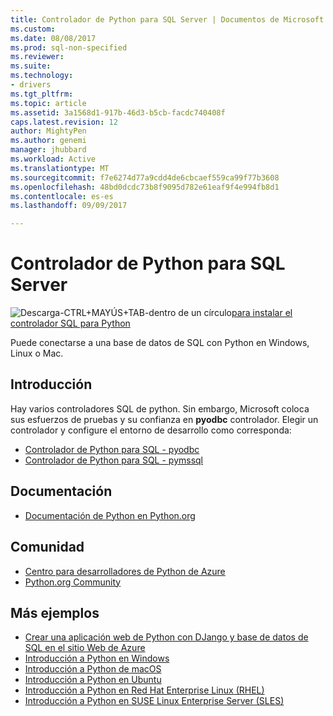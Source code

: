 ```yaml
---
title: Controlador de Python para SQL Server | Documentos de Microsoft
ms.custom: 
ms.date: 08/08/2017
ms.prod: sql-non-specified
ms.reviewer: 
ms.suite: 
ms.technology:
- drivers
ms.tgt_pltfrm: 
ms.topic: article
ms.assetid: 3a1568d1-917b-46d3-b5cb-facdc740408f
caps.latest.revision: 12
author: MightyPen
ms.author: genemi
manager: jhubbard
ms.workload: Active
ms.translationtype: MT
ms.sourcegitcommit: f7e6274d77a9cdd4de6cbcaef559ca99f77b3608
ms.openlocfilehash: 48bd0dcdc73b8f9095d782e61eaf9f4e994fb8d1
ms.contentlocale: es-es
ms.lasthandoff: 09/09/2017

---
```

# <a name="python-sql-driver"></a>Controlador de Python para SQL Server

![Descarga-CTRL+MAYÚS+TAB-dentro de un círculo](../../ssdt/media/download.png)[para instalar el controlador SQL para Python](../sql-connection-libraries.md#anchor-20-drivers-relational-access)

Puede conectarse a una base de datos de SQL con Python en Windows, Linux o Mac.   
  
## <a name="getting-started"></a>Introducción  
Hay varios controladores SQL de python. Sin embargo, Microsoft coloca sus esfuerzos de pruebas y su confianza en **pyodbc** controlador. Elegir un controlador y configure el entorno de desarrollo como corresponda:
* [Controlador de Python para SQL - pyodbc](pyodbc/python-sql-driver-pyodbc.md)
* [Controlador de Python para SQL - pymssql](pymssql/python-sql-driver-pymssql.md)
  
## <a name="documentation"></a>Documentación  
* [Documentación de Python en Python.org](https://www.python.org/doc/)  
  
## <a name="community"></a>Comunidad  
* [Centro para desarrolladores de Python de Azure](https://azure.microsoft.com/develop/python/)  
* [Python.org Community](https://www.python.org/community/)  
  
## <a name="more-samples"></a>Más ejemplos  
* [Crear una aplicación web de Python con DJango y base de datos de SQL en el sitio Web de Azure](https://github.com/Microsoft/PTVS/wiki/Django-and-SQL-Database-on-Azure)
* [Introducción a Python en Windows](https://www.microsoft.com/sql-server/developer-get-started/python/windows/)
* [Introducción a Python de macOS](https://www.microsoft.com/sql-server/developer-get-started/python/mac/)
* [Introducción a Python en Ubuntu](https://www.microsoft.com/sql-server/developer-get-started/python/ubuntu/)
* [Introducción a Python en Red Hat Enterprise Linux (RHEL)](https://www.microsoft.com/sql-server/developer-get-started/python/rhel/)
* [Introducción a Python en SUSE Linux Enterprise Server (SLES)](https://www.microsoft.com/sql-server/developer-get-started/python/sles/)

